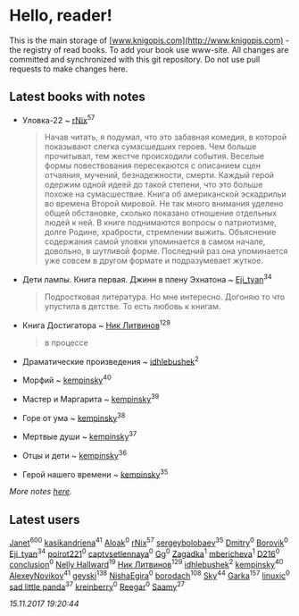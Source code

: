# Hello, reader!
This is the main storage of [www.knigopis.com](http://www.knigopis.com) - the registry of read books.
To add your book use www-site. All changes are committed and synchronized with this git repository.
Do not use pull requests to make changes here.


## Latest books with notes
* Уловка-22 ~ [rNix](users/115/115622071-twitter)<sup>57</sup>
    > Начав читать, я подумал, что это забавная комедия, в которой показывают слегка сумасшедших героев. Чем больше прочитывал, тем жестче происходили события. Веселые формы повествования пересекаются с описанием сцен отчаяния, мучений, безнадежности, смерти. Каждый герой одержим одной идеей до такой степени, что это больше похоже на сумасшествие. Книга об американской эскадрильи во времена Второй мировой. Не так много внимания уделено общей обстановке, сколько показано отношение отдельных людей к ней. В книге поднимаются вопросы о патриотизме, долге Родине, храбрости, стремлении выжить. Объяснение содержания самой уловки упоминается в самом начале, довольно, в шутливой форме. Последний раз она упоминается уже совсем в другом формате и подразумевает жуткое.

* Дети лампы. Книга первая. Джинн в плену Эхнатона ~ [Eji_tyan](users/235/2352103981-twitter)<sup>34</sup>
    > Подростковая литература. Но мне интересно. Догоняю то  что упустила в детстве. То есть любовь к книгам.

* Книга Достигатора ~ [Ник Литвинов](users/241/241974816-vkontakte)<sup>129</sup>
    > в процессе

* Драматические произведения ~ [idhlebushek](users/139/139578422-vkontakte)<sup>2</sup>

* Морфий ~ [kempinsky](users/171/1717865441574584-facebook)<sup>40</sup>

* Мастер и Маргарита ~ [kempinsky](users/171/1717865441574584-facebook)<sup>39</sup>

* Горе от ума ~ [kempinsky](users/171/1717865441574584-facebook)<sup>38</sup>

* Мертвые души ~ [kempinsky](users/171/1717865441574584-facebook)<sup>37</sup>

* Отцы и дети ~ [kempinsky](users/171/1717865441574584-facebook)<sup>36</sup>

* Герой нашего времени ~ [kempinsky](users/171/1717865441574584-facebook)<sup>35</sup>


_More notes [here](latest_books_with_notes.md)._


## Latest users
[Janet](users/108/108113656204404967440-google)<sup>600</sup> 
[kasikandriena](users/152/152488954-vkontakte)<sup>41</sup> 
[Aloak](users/177/17766013816400067764-mailru)<sup>0</sup> 
[rNix](users/115/115622071-twitter)<sup>57</sup> 
[sergeybolobaev](users/379/37918255-vkontakte)<sup>35</sup> 
[Dmitry](users/108/108308573598921952704-google)<sup>0</sup> 
[Borovik](users/614/61426267-vkontakte)<sup>0</sup> 
[Eji_tyan](users/235/2352103981-twitter)<sup>34</sup> 
[poirot221](users/280/280497922-vkontakte)<sup>0</sup> 
[captvsetlennaya](users/846/84674845-vkontakte)<sup>0</sup> 
[Gg](users/165/1657981220933483-facebook)<sup>0</sup> 
[Zagadka](users/605/60565515-yandex)<sup>1</sup> 
[mbericheva](users/191/191788437-vkontakte)<sup>1</sup> 
[D216](users/110/11085831351574546361-mailru)<sup>0</sup> 
[conclusion](users/367/367948211-vkontakte)<sup>0</sup> 
[Nelly Hallward](users/657/6574866389626462879-mailru)<sup>19</sup> 
[Ник Литвинов](users/241/241974816-vkontakte)<sup>129</sup> 
[idhlebushek](users/139/139578422-vkontakte)<sup>2</sup> 
[kempinsky](users/171/1717865441574584-facebook)<sup>40</sup> 
[AlexeyNovikov](users/170/170278332-vkontakte)<sup>41</sup> 
[geyski](users/221/221959664-vkontakte)<sup>138</sup> 
[ NishaEgira](users/108/108992595335741881539-google)<sup>0</sup> 
[borodach](users/157/15706320-vkontakte)<sup>108</sup> 
[Sky](users/118/118049897850017649660-google)<sup>44</sup> 
[Garka](users/115/115753719718250012620-google)<sup>157</sup> 
[linuxic](users/344/344559545-vkontakte)<sup>0</sup> 
[sad little panda](users/188/1882525281990290-facebook)<sup>37</sup> 
[kreinberry](users/114/1140900829255723-facebook)<sup>0</sup> 
[Reegar](users/105/105136817181380670385-google)<sup>0</sup> 
[Saamy](users/115/115226508-vkontakte)<sup>27</sup> 


_15.11.2017 19:20:44_
